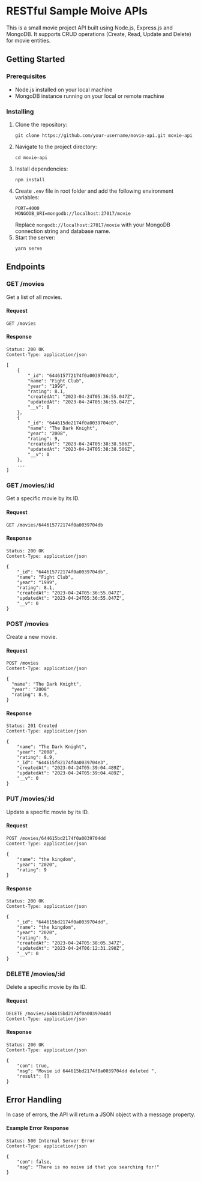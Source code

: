 # RESTful Sample Moive APIs

This is a small movie project API built using Node.js, Express.js and MongoDB. It supports CRUD operations (Create, Read, Update and Delete) for movie entities.

## Getting Started

### Prerequisites

- Node.js installed on your local machine
- MongoDB instance running on your local or remote machine

### Installing

1. Clone the repository:
   ```
   git clone https://github.com/your-username/movie-api.git movie-api
   ```
2. Navigate to the project directory:
   ```
   cd movie-api
   ```
3. Install dependencies:
   ```
   npm install
   ```
4. Create `.env` file in root folder and add the following environment variables:
   ```
   PORT=4000
   MONGODB_URI=mongodb://localhost:27017/movie
   ```
   Replace `mongodb://localhost:27017/movie` with your MongoDB connection string and database name.
5. Start the server:
   ```
   yarn serve
   ```

## Endpoints

### GET /movies

Get a list of all movies.

#### Request

```
GET /movies
```

#### Response

```
Status: 200 OK
Content-Type: application/json

[
    {
        "_id": "644615772174f0a0039704db",
        "name": "Fight Club",
        "year": "1999",
        "rating": 8.1,
        "createdAt": "2023-04-24T05:36:55.047Z",
        "updatedAt": "2023-04-24T05:36:55.047Z",
        "__v": 0
    },
    {
        "_id": "644615de2174f0a0039704e0",
        "name": "The Dark Knight",
        "year": "2008",
        "rating": 9,
        "createdAt": "2023-04-24T05:38:38.506Z",
        "updatedAt": "2023-04-24T05:38:38.506Z",
        "__v": 0
    },
    ...
]
```

### GET /movies/:id

Get a specific movie by its ID.

#### Request

```
GET /movies/644615772174f0a0039704db
```

#### Response

```
Status: 200 OK
Content-Type: application/json

{
    "_id": "644615772174f0a0039704db",
    "name": "Fight Club",
    "year": "1999",
    "rating": 8.1,
    "createdAt": "2023-04-24T05:36:55.047Z",
    "updatedAt": "2023-04-24T05:36:55.047Z",
    "__v": 0
}
```

### POST /movies

Create a new movie.

#### Request

```
POST /movies
Content-Type: application/json

{
  "name": "The Dark Knight",
  "year": "2008"
  "rating": 8.9,
}
```

#### Response

```
Status: 201 Created
Content-Type: application/json

{
    "name": "The Dark Knight",
    "year": "2008",
    "rating": 8.9,
    "_id": "644615f82174f0a0039704e3",
    "createdAt": "2023-04-24T05:39:04.489Z",
    "updatedAt": "2023-04-24T05:39:04.489Z",
    "__v": 0
}
```

### PUT /movies/:id

Update a specific movie by its ID.

#### Request

```
POST /movies/644615bd2174f0a0039704dd
Content-Type: application/json

{
    "name": "the kingdom",
    "year": "2020",
    "rating": 9
}
```

#### Response

```
Status: 200 OK
Content-Type: application/json

{
    "_id": "644615bd2174f0a0039704dd",
    "name": "the kingdom",
    "year": "2020",
    "rating": 9,
    "createdAt": "2023-04-24T05:38:05.347Z",
    "updatedAt": "2023-04-24T06:12:31.290Z",
    "__v": 0
}
```

### DELETE /movies/:id

Delete a specific movie by its ID.

#### Request

```
DELETE /movies/644615bd2174f0a0039704dd
Content-Type: application/json

```

#### Response

```
Status: 200 OK
Content-Type: application/json

{
    "con": true,
    "msg": "Movie id 644615bd2174f0a0039704dd deleted ",
    "result": []
}
```

## Error Handling

In case of errors, the API will return a JSON object with a message property.

#### Example Error Response

```
Status: 500 Internal Server Error
Content-Type: application/json

{
    "con": false,
    "msg": "There is no moive id that you searching for!"
}
```
